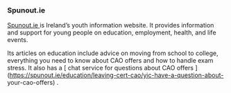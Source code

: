 ###  **Spunout.ie**

[ Spunout.ie ](https://spunout.ie/) is Ireland’s youth information website. It
provides information and support for young people on education, employment,
health, and life events.

Its articles on education include advice on moving from school to college,
everything you need to know about CAO offers and how to handle exam stress. It
also has a [ chat service for questions about CAO offers
](https://spunout.ie/education/leaving-cert-cao/yic-have-a-question-about-
your-cao-offers) .
